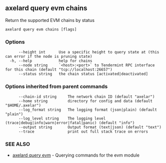 ## axelard query evm chains

Return the supported EVM chains by status

```
axelard query evm chains [flags]
```

### Options

```
      --height int      Use a specific height to query state at (this can error if the node is pruning state)
  -h, --help            help for chains
      --node string     `<host>:<port>` to Tendermint RPC interface for this chain (default "tcp://localhost:26657")
      --status string   the chain status [activated|deactivated]
```

### Options inherited from parent commands

```
      --chain-id string     The network chain ID (default "axelar")
      --home string         directory for config and data (default "$HOME/.axelar")
      --log_format string   The logging format (json|plain) (default "plain")
      --log_level string    The logging level (trace|debug|info|warn|error|fatal|panic) (default "info")
      --output string       Output format (text|json) (default "text")
      --trace               print out full stack trace on errors
```

### SEE ALSO

- [axelard query evm](/cli-docs/v0_31_1/axelard_query_evm) - Querying commands for the evm module
